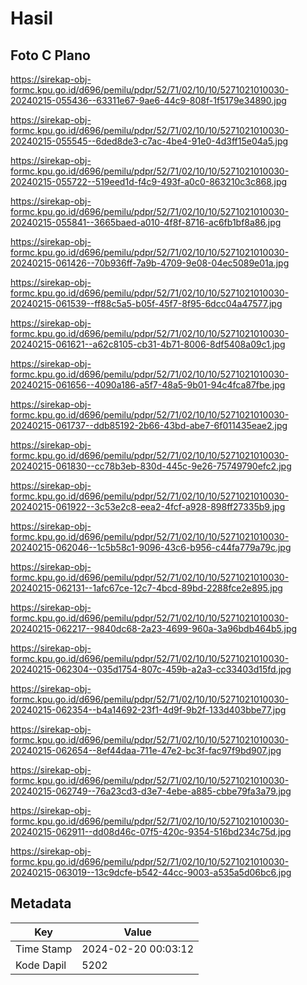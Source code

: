 # Hasil

## Foto C Plano

https://sirekap-obj-formc.kpu.go.id/d696/pemilu/pdpr/52/71/02/10/10/5271021010030-20240215-055436--63311e67-9ae6-44c9-808f-1f5179e34890.jpg

https://sirekap-obj-formc.kpu.go.id/d696/pemilu/pdpr/52/71/02/10/10/5271021010030-20240215-055545--6ded8de3-c7ac-4be4-91e0-4d3ff15e04a5.jpg

https://sirekap-obj-formc.kpu.go.id/d696/pemilu/pdpr/52/71/02/10/10/5271021010030-20240215-055722--519eed1d-f4c9-493f-a0c0-863210c3c868.jpg

https://sirekap-obj-formc.kpu.go.id/d696/pemilu/pdpr/52/71/02/10/10/5271021010030-20240215-055841--3665baed-a010-4f8f-8716-ac6fb1bf8a86.jpg

https://sirekap-obj-formc.kpu.go.id/d696/pemilu/pdpr/52/71/02/10/10/5271021010030-20240215-061426--70b936ff-7a9b-4709-9e08-04ec5089e01a.jpg

https://sirekap-obj-formc.kpu.go.id/d696/pemilu/pdpr/52/71/02/10/10/5271021010030-20240215-061539--ff88c5a5-b05f-45f7-8f95-6dcc04a47577.jpg

https://sirekap-obj-formc.kpu.go.id/d696/pemilu/pdpr/52/71/02/10/10/5271021010030-20240215-061621--a62c8105-cb31-4b71-8006-8df5408a09c1.jpg

https://sirekap-obj-formc.kpu.go.id/d696/pemilu/pdpr/52/71/02/10/10/5271021010030-20240215-061656--4090a186-a5f7-48a5-9b01-94c4fca87fbe.jpg

https://sirekap-obj-formc.kpu.go.id/d696/pemilu/pdpr/52/71/02/10/10/5271021010030-20240215-061737--ddb85192-2b66-43bd-abe7-6f011435eae2.jpg

https://sirekap-obj-formc.kpu.go.id/d696/pemilu/pdpr/52/71/02/10/10/5271021010030-20240215-061830--cc78b3eb-830d-445c-9e26-75749790efc2.jpg

https://sirekap-obj-formc.kpu.go.id/d696/pemilu/pdpr/52/71/02/10/10/5271021010030-20240215-061922--3c53e2c8-eea2-4fcf-a928-898ff27335b9.jpg

https://sirekap-obj-formc.kpu.go.id/d696/pemilu/pdpr/52/71/02/10/10/5271021010030-20240215-062046--1c5b58c1-9096-43c6-b956-c44fa779a79c.jpg

https://sirekap-obj-formc.kpu.go.id/d696/pemilu/pdpr/52/71/02/10/10/5271021010030-20240215-062131--1afc67ce-12c7-4bcd-89bd-2288fce2e895.jpg

https://sirekap-obj-formc.kpu.go.id/d696/pemilu/pdpr/52/71/02/10/10/5271021010030-20240215-062217--9840dc68-2a23-4699-960a-3a96bdb464b5.jpg

https://sirekap-obj-formc.kpu.go.id/d696/pemilu/pdpr/52/71/02/10/10/5271021010030-20240215-062304--035d1754-807c-459b-a2a3-cc33403d15fd.jpg

https://sirekap-obj-formc.kpu.go.id/d696/pemilu/pdpr/52/71/02/10/10/5271021010030-20240215-062354--b4a14692-23f1-4d9f-9b2f-133d403bbe77.jpg

https://sirekap-obj-formc.kpu.go.id/d696/pemilu/pdpr/52/71/02/10/10/5271021010030-20240215-062654--8ef44daa-711e-47e2-bc3f-fac97f9bd907.jpg

https://sirekap-obj-formc.kpu.go.id/d696/pemilu/pdpr/52/71/02/10/10/5271021010030-20240215-062749--76a23cd3-d3e7-4ebe-a885-cbbe79fa3a79.jpg

https://sirekap-obj-formc.kpu.go.id/d696/pemilu/pdpr/52/71/02/10/10/5271021010030-20240215-062911--dd08d46c-07f5-420c-9354-516bd234c75d.jpg

https://sirekap-obj-formc.kpu.go.id/d696/pemilu/pdpr/52/71/02/10/10/5271021010030-20240215-063019--13c9dcfe-b542-44cc-9003-a535a5d06bc6.jpg


## Metadata

| Key        | Value               |
| ---------- | ------------------- |
| Time Stamp | 2024-02-20 00:03:12 |
| Kode Dapil | 5202                |



